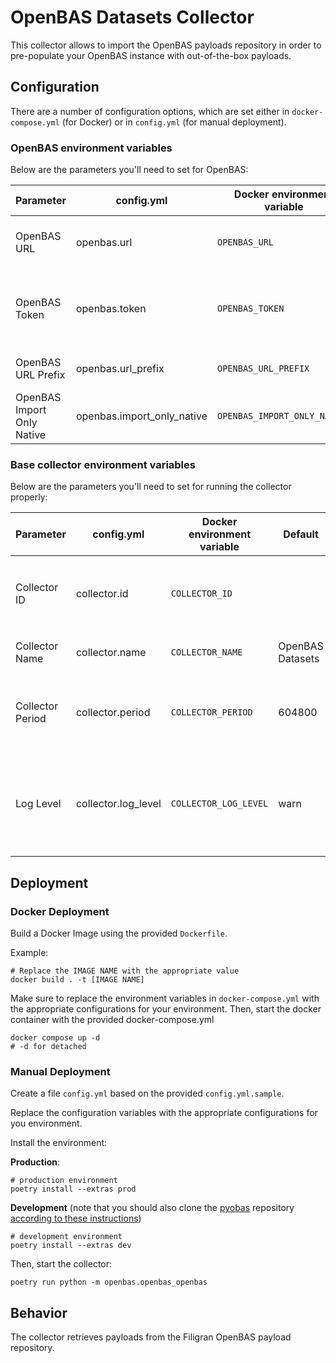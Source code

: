 # OpenBAS Datasets Collector

This collector allows to import the OpenBAS payloads repository in order to pre-populate your OpenBAS instance with out-of-the-box payloads.

## Configuration

There are a number of configuration options, which are set either in `docker-compose.yml` (for Docker) or
in `config.yml` (for manual deployment).

### OpenBAS environment variables

Below are the parameters you'll need to set for OpenBAS:

| Parameter                  | config.yml                 | Docker environment variable  | Default                                                                        | Mandatory | Description                                          |
|----------------------------|----------------------------|------------------------------|--------------------------------------------------------------------------------|-----------|------------------------------------------------------|
| OpenBAS URL                | openbas.url                | `OPENBAS_URL`                |                                                                                | Yes       | The URL of the OpenBAS platform.                     |
| OpenBAS Token              | openbas.token              | `OPENBAS_TOKEN`              |                                                                                | Yes       | The default admin token set in the OpenBAS platform. |
| OpenBAS URL Prefix         | openbas.url_prefix         | `OPENBAS_URL_PREFIX`         | `https://raw.githubusercontent.com/OpenBAS-Platform/payloads/refs/heads/main/` | No        | URL prefix to look for the content                   |
| OpenBAS Import Only Native | openbas.import_only_native | `OPENBAS_IMPORT_ONLY_NATIVE` | false                                                                          | No        | Only import native datasets                          |

### Base collector environment variables

Below are the parameters you'll need to set for running the collector properly:

| Parameter        | config.yml           | Docker environment variable | Default          | Mandatory | Description                                                                            |
|------------------|----------------------|-----------------------------|------------------|-----------|----------------------------------------------------------------------------------------|
| Collector ID     | collector.id         | `COLLECTOR_ID`              |                  | Yes       | A unique `UUIDv4` identifier for this collector instance.                              |
| Collector Name   | collector.name       | `COLLECTOR_NAME`            | OpenBAS Datasets | No        | Name of the collector.                                                                 |
| Collector Period | collector.period     | `COLLECTOR_PERIOD`          | 604800           | No        | The time interval at which your collector will run (int, seconds).                     |
| Log Level        | collector.log_level  | `COLLECTOR_LOG_LEVEL`       | warn             | no        | Determines the verbosity of the logs. Options are `debug`, `info`, `warn`, or `error`. |

## Deployment

### Docker Deployment

Build a Docker Image using the provided `Dockerfile`.

Example:

```shell
# Replace the IMAGE NAME with the appropriate value
docker build . -t [IMAGE NAME]
```

Make sure to replace the environment variables in `docker-compose.yml` with the appropriate configurations for your
environment. Then, start the docker container with the provided docker-compose.yml

```shell
docker compose up -d
# -d for detached
```

### Manual Deployment

Create a file `config.yml` based on the provided `config.yml.sample`.

Replace the configuration variables with the appropriate configurations for
you environment.

Install the environment:

**Production**:
```shell
# production environment
poetry install --extras prod
```

**Development** (note that you should also clone the [pyobas](OpenBAS-Platform/client-python) repository [according to
these instructions](../README.md#simultaneous-development-on-pyobas-and-a-collector))
```shell
# development environment
poetry install --extras dev
```

Then, start the collector:

```shell
poetry run python -m openbas.openbas_openbas
```

## Behavior

The collector retrieves payloads from the Filigran OpenBAS payload repository. 
